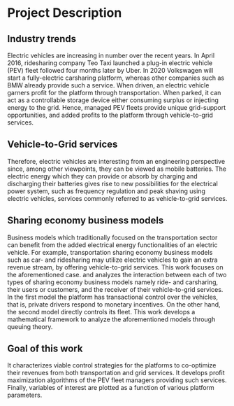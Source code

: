 # Project Description

## Industry trends
Electric vehicles are increasing in number over the recent years. In April 2016, ridesharing company Teo Taxi launched a plug-in electric vehicle (PEV) fleet followed four months later by
Uber. In 2020 Volkswagen will start a fully-electric carsharing platform, whereas other companies such as BMW already provide such a service. When driven, an electric vehicle garners profit for the platform through transportation. When parked, it can act as a controllable storage device either consuming surplus or injecting energy to the grid. Hence, managed PEV fleets provide unique grid-support opportunities, and added profits to the platform through vehicle-to-grid services.

## Vehicle-to-Grid services
Therefore, electric vehicles are interesting from an engineering perspective since, among other viewpoints, they can be viewed
as mobile batteries. The electric energy which they can provide or absorb by charging and discharging their batteries gives rise to new possibilities for the electrical power system, such as frequency regulation and peak shaving using electric vehicles, services commonly referred to as vehicle-to-grid services.  

## Sharing economy business models
Business models which traditionally focused on the transportation sector can benefit from the added electrical energy functionalities of an electric vehicle. For example, transportation sharing economy business models such as car- and ridesharing may utilize electric vehicles to gain an extra revenue stream, by offering vehicle-to-grid services. This work focuses on the aforementioned case. and analyzes the interaction between each of two types of sharing economy business models namely ride- and carsharing, their users or customers, and the receiver of their vehicle-to-grid services. In the first model the platform has transactional control over the vehicles, that is, private drivers respond to monetary incentives. On the other hand, the second model directly controls its fleet. This work develops a mathematical framework to analyze the aforementioned models through queuing theory. 

## Goal of this work
It characterizes viable control strategies for the platforms to co-optimize their revenues from both transportation and grid services. It develops profit maximization algorithms of the PEV fleet managers providing such services. Finally, variables of interest are plotted as a function of various platform parameters.
